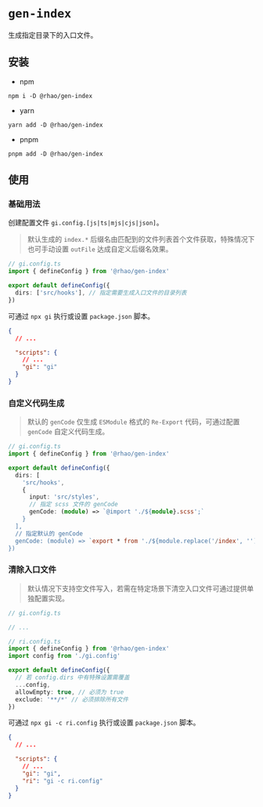 # `gen-index`

生成指定目录下的入口文件。

## 安装

- npm
```shell
npm i -D @rhao/gen-index
```

- yarn
```shell
yarn add -D @rhao/gen-index
```

- pnpm
```shell
pnpm add -D @rhao/gen-index
```

## 使用

### 基础用法

创建配置文件 `gi.config.[js|ts|mjs|cjs|json]`。

> 默认生成的 `index.*` 后缀名由匹配到的文件列表首个文件获取，特殊情况下也可手动设置 `outFile` 达成自定义后缀名效果。

```ts
// gi.config.ts
import { defineConfig } from '@rhao/gen-index'

export default defineConfig({
  dirs: ['src/hooks'], // 指定需要生成入口文件的目录列表
})
```

可通过 `npx gi` 执行或设置 `package.json` 脚本。

```json
{
  // ...

  "scripts": {
    // ...
    "gi": "gi"
  }
}
```

### 自定义代码生成

> 默认的 `genCode` 仅生成 `ESModule` 格式的 `Re-Export` 代码，可通过配置 `genCode` 自定义代码生成。

```ts
// gi.config.ts
import { defineConfig } from '@rhao/gen-index'

export default defineConfig({
  dirs: [
    'src/hooks',
    {
      input: 'src/styles',
      // 指定 scss 文件的 genCode
      genCode: (module) => `@import './${module}.scss';`
    }
  ],
  // 指定默认的 genCode
  genCode: (module) => `export * from './${module.replace('/index', '')}'`
})
```

### 清除入口文件

> 默认情况下支持空文件写入，若需在特定场景下清空入口文件可通过提供单独配置实现。

```ts
// gi.config.ts

// ...
```

```ts
// ri.config.ts
import { defineConfig } from '@rhao/gen-index'
import config from './gi.config'

export default defineConfig({
  // 若 config.dirs 中有特殊设置需覆盖
  ...config,
  allowEmpty: true, // 必须为 true
  exclude: '**/*' // 必须排除所有文件
})
```

可通过 `npx gi -c ri.config` 执行或设置 `package.json` 脚本。

```json
{
  // ...

  "scripts": {
    // ...
    "gi": "gi",
    "ri": "gi -c ri.config"
  }
}
```
